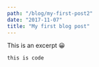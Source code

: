```yaml
---
path: "/blog/my-first-post2"
date: "2017-11-07"
title: "My first blog post"
---
```


This is an excerpt 😀

```
this is code
```